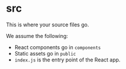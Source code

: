 # src

This is where your source files go.

We assume the following:

  * React components go in `components`
  * Static assets go in `public`
  * `index.js` is the entry point of the React app.
